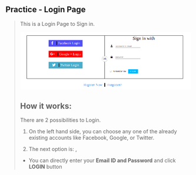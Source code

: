 ## Practice - Login Page
>
>This is a Login Page to Sign in.
>
>	![Login Page](loginpage-md.png)
> ## How it works:
> There are 2 possibilities to Login.
>
> 1. On the left hand side, you can choose any one of the already existing accounts like Facebook, Google, or Twitter.
>
>2. The next option is: ,
>
>- You can directly enter your **Email ID and Password** and click **LOGIN** button
>
